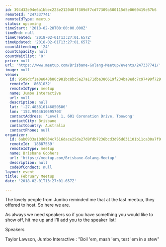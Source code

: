 ```yaml
---
id: 394d32e94e6a1bbec223e212040ff309df7cd77309a500115d5e0660419e57b6
remoteId: '247337741'
remoteIdType: meetup
status: upcoming
timeStart: '2018-02-28T08:00:00.000Z'
timeEnd: null
timeCreated: '2018-02-01T13:27:01.657Z'
timeUpdated: '2018-02-01T13:27:01.657Z'
countAttending: '24'
countCapacity: null
countWaitlist: '0'
price: null
url: 'https://www.meetup.com/Brisbane-Golang-Meetup/events/247337741/'
image: null
venue:
  id: 9509dcf1a0e048b80c981bc8bc5a27a171dba386619f234ba8edc7c97499f729
  remoteId: '8631032'
  remoteIdType: meetup
  name: Jumbo Interactive
  url: null
  description: null
  lat: '-27.483816146850586'
  lon: '152.9944610595703'
  contactAddress: 'Level 1, 601 Coronation Drive, Toowong'
  contactCity: Brisbane
  contactCountry: Australia
  contactPhone: null
organizer:
  id: 6ab0933a10d6934c7516dace25de27d8fdb7236bcd3d95d631101b11ca30a7f9
  remoteId: '18887539'
  remoteIdType: meetup
  name: Brisbane Gophers
  url: 'https://meetup.com/Brisbane-Golang-Meetup'
  description: null
  codeOfConduct: null
layout: event
title: February Meetup
date: '2018-02-01T13:27:01.657Z'

---
```

<p>The lovely people from Jumbo reminded me that at the last meetup, they offered to host. So here we are.</p> <p>As always we need speakers so if you have something you would like to show off, hit me up and I'll add you to the speaker list!</p> <p>Speakers</p> <p>Taylor Lawson, Jumbo Interactive : "Boil 'em, mash 'em, test 'em in a stew"</p>

